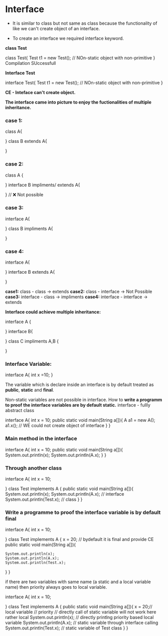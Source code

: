 # Interface

- It is similar to class but not same as class because the functionality of like we can't create object of an interface.

- To create an interface we required interface keyword.


**class Test**

class Test{
    Test t1 = new Test();
    // NOn-static object with non-primitive
}
Compilation SUccessfull

**Interface Test**

interface Test{
    Test t1 = new Test();
    // NOn-static object with non-primitive
}

**CE - Inteface can't create object.**

**The interface came into picture to enjoy the fuctionalities of multiple inheritance.**

### case 1:

class A{

}
class B extends A{

} 

### case 2:

class A {

}
interface B impliments/ extends A{

} // ❌ Not possible

### case 3:
interface A{

}
class B impliments A{

}

### case 4:
interface A{

}
interface B extends A{

}

**case1:** class - class -> extends 
**case2:** class - interface -> Not Possible 
**case3:** interface - class -> impliments
**case4:** interface - interface -> extends 


**Interface could achieve multiple inheritance:**

interface A
{

}
interface B{

}
class C impliments A,B {

}


### Interface Variable:

interface A{
    int x =10;
}


The variable which is declare inside an interface is by default treated as **public**, **static** and **final**.

Non-static variables are not possible in interface.
How to
**write a programm to proof the interface variables are by default static.**
interface - fullly abstract class

interface A{
    int x = 10;
    public static void main(String a[]){
        A a1 = new A();
        a1.x(); // WE could not create object of interface
    }
}

### Main method in the interface
interface A{
    int x = 10;
    public static void main(String a[]){
        System.out.println(x);
        System.out.println(A.x);
    }
}

### Through another class
interface A{
        int x = 10;

}
class Test implements A {
public static void main(String a[]){
        System.out.println(x);
        System.out.println(A.x); // interface 
        System.out.println(Test.x); // class
    }
}

### Write a programme to proof the interface variable is by default final
interface A{
    int x = 10;

}
class Test implements A {
     x = 20; // bydefault it is final and provide CE
public static void main(String a[]){
   
    System.out.println(x);
    System.out.println(A.x);
    System.out.println(Test.x);
}
}

if there are two variables with same name (a static and a local variable name) then priority always goes to local variable.

interface A{
    int x = 10;

}
class Test implements A {
public static void main(String a[]){
    x = 20;// local variable // priority // directly call of static variable will not work here rather local
    System.out.println(x); // directly printlng priority based local variable
    System.out.println(A.x); // static variable through interface calling
    System.out.println(Test.x); // static variable of Test class
}
}
